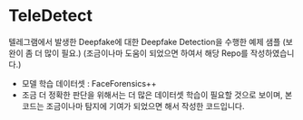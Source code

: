 # TeleDetect
텔레그램에서 발생한 Deepfake에 대한 Deepfake Detection을 수행한 예제 샘플 (보완이 좀 더 많이 필요.) (조금이나마 도움이 되었으면 하여서 해당 Repo를 작성하였습니다.)

- 모델 학습 데이터셋 : FaceForensics++
- 조금 더 정확한 판단을 위해서는 더 많은 데이터셋 학습이 필요할 것으로 보이며, 본 코드는 조금이나마 탐지에 기여가 되었으면 해서 작성한 코드입니다.
